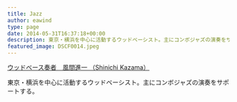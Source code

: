 ```yaml
---
title: Jazz
author: eawind
type: page
date: 2014-05-31T16:37:18+00:00
description: 東京・横浜を中心に活動するウッドベーシスト。主にコンボジャズの演奏をサポートする。
featured_image: DSCF0014.jpeg
---
```


[ウッドベース奏者　風間進一 （Shinichi Kazama）](../../categories/jazz/)

東京・横浜を中心に活動するウッドベーシスト。主にコンボジャズの演奏をサポートする。